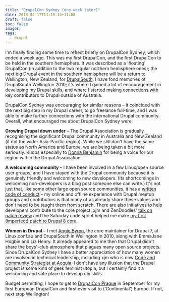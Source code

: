 ```yaml
---
title: "DrupalCon Sydney (one week later)"
date: 2013-02-17T11:15:14+11:00
draft: false
toc: false
images:
tags:
  - drupal
---
```


I'm finally finding some time to reflect briefly on DrupalCon Sydney, which ended a week ago. This was my first DrupalCon, and the first DrupalCon to be held in the southern hemisphere. It was described as a 'floating' DrupalCon (in addition to the two regular northern hemisphere ones); the next big Drupal event in the southern hemisphere will be a return to Wellington, New Zealand, for [DrupalSouth](http://wellington2014.drupalsouth.net.nz/). I have fond memories of DrupalSouth Wellington 2010; it's where I gained a lot of encouragement in developing my Drupal skills, and where I started making connections with key contributors to Drupal outside of Australia.

DrupalCon Sydney was encouraging for similar reasons – it coincided with the next big step in my Drupal career, to go freelance full-time, and I was able to make further connections with the international Drupal community. Overall, what encouraged me about DrupalCon Sydney were:

**Growing Drupal down under** – The Drupal Association is gradually recognising the significant Drupal community in Australia and New Zealand (if not the wider Asia-Pacific region). While we still don't have the same status as North America and Europe, we are being taken a bit more seriously. Kudos especially to [Donna Benjamin](http://kattekrab.net/) for being a voice for our region within the Drupal Association.

**A welcoming community** – I have been involved in a few Linux/open source user groups, and I have stayed with the Drupal community because it is genuinely friendly and welcoming to new developers. (Its shortcomings in welcoming non-developers is a blog post someone else can write.) It's not just that, like some other large open source communities, it has a [written code of conduct](http://drupal.org/dcoc) – my online and offline experience with Drupal meetup groups and contributors is that many of us already share these values and don't need to be taught them from scratch. There are also initiatives to help developers contribute to the core project. xjm and ZenDoodles' [talk on patch review](http://xjm.drupalgardens.com/review-guide) and the Saturday code sprint helped me make [my first (imperfect) patch to Drupal 8 core](http://drupalcode.org/project/drupal.git/commit/4bbff16).

**Women in Drupal** – I met [Angie Byron](http://webchick.net/), the core maintainer for Drupal 7, at Linux.conf.au and DrupalSouth in Wellington in 2010, along with EmmaJane Hogbin and Liz Henry. It already appeared to me then that Drupal didn't share the boys'-club atmosphere that plagues many open source projects. Since DrupalCon Sydney I have a better appreciation of how many women are involved in technical leadership, including xjm who is now [Code and Community Strategist at Acquia](http://xjm.drupalgardens.com/blog/my-new-job-octo). I don't have any illusion that the Drupal project is some kind of geek feminist utopia, but I certainly find it a welcoming and safe place to develop my skills.

Budget permitting, I hope to get to [DrupalCon Prague](http://prague2013.drupal.org/) in September for my first European DrupalCon and first ever visit to ('Continental') Europe. If not, next stop Wellington!
